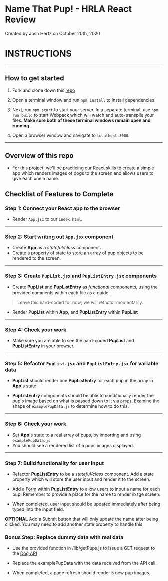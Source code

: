 # Name That Pup! - HRLA React Review
Created by Josh Hertz on October 20th, 2020

# INSTRUCTIONS

----
## How to get started
1. Fork and clone down this [repo](https://github.com/JkHz/namethatpup)

2. Open a terminal window and run `npm install` to install dependencies.

3. Next, run `npm start` to start your server. In a separate terminal, use `npm run build` to start Webpack which will watch and auto-transpile your files. **Make sure both of these terminal windows remain open and running**

4. Open a browser window and navigate to `localhost:3000`.

----
## Overview of this repo

* For this project, we'll be practicing our React skills to create a simple app which renders images of dogs to the screen and allows users to give each one a name.

## Checklist of Features to Complete

### Step 1: Connect your React app to the browser

* Render `App.jsx` to our `index.html`.

----
### Step 2: Start writing out `App.jsx` component

* Create **App** as a *stateful/class* component.
* Create a property of state to store an array of pup objects to be rendered to the screen.

----
### Step 3: Create `PupList.jsx` and `PupListEntry.jsx` components

* Create **PupList** and **PupListEntry** as *functional* components, using the provided comments within each file as a guide.

> Leave this hard-coded for now; we will refactor momentarily.

* Render **PupList** within **App**, and **PupListEntry** within **PupList**

----
### Step 4: Check your work

* Make sure you are able to see the hard-coded **PupList** and **PupListEntry** in your browser.

----
### Step 5: Refactor `PupList.jsx` and `PupListEntry.jsx` for variable data

*  **PupList** should render one **PupListEntry** for each pup in the array in **App**'s state

* **PupListEntry** components should be able to conditionally render the pup's image based on what is passed down to it via `props`. Examine the shape of `examplePupData.js` to determine how to do this.

----
### Step 6: Check your work

* Set **App**'s state to a real array of pups, by importing and using `examplePupData.js`
* You should see a rendered list of 5 pups images displayed.

----
### Step 7: Build functionality for user input

* Refactor **PupListEntry** to be a *stateful/class* component. Add a state property which will store the user input and render it to the screen.

* Add a [Form](https://reactjs.org/docs/forms.html) within **PupListEntry** to allow users to input a name for each pup. Remember to provide a place for the name to render ib tge screen.

*  When completed, user input should be updated immediately after being typed into the input field.

**OPTIONAL** Add a Submit button that will only update the name after being clicked. You may need to add another state property to handle this.


### Bonus Step: Replace dummy data with real data

* Use the provided function in /lib/getPups.js to issue a GET request to the [Dog API](https://dog.ceo/dog-api/)

* Replace the examplePupData with the data received from the API call.

* When completed, a page refresh should render 5 new pup images.